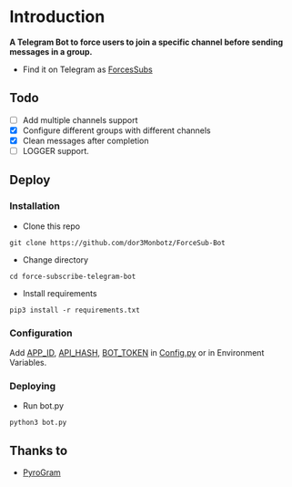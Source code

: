 # Introduction
**A Telegram Bot to force users to join a specific channel before sending messages in a group.**
- Find it on Telegram as [ForcesSubs](https://t.me/MT_ForceSubsBot)

## Todo
- [ ] Add multiple channels support
- [X] Configure different groups with different channels
- [X] Clean messages after completion
- [ ] LOGGER support.

## Deploy

### Installation
- Clone this repo
```
git clone https://github.com/dor3Monbotz/ForceSub-Bot
```
- Change directory
```
cd force-subscribe-telegram-bot
```
- Install requirements
```
pip3 install -r requirements.txt
```

### Configuration
Add [APP_ID](https://my.telegram.org/apps), [API_HASH](https://my.telegram.org/apps), [BOT_TOKEN](https://t.me/botfather) in [Config.py](Config.py) or in Environment Variables.

### Deploying
- Run bot.py
```
python3 bot.py
```

## Thanks to
- [PyroGram](https://PyroGram.org)

